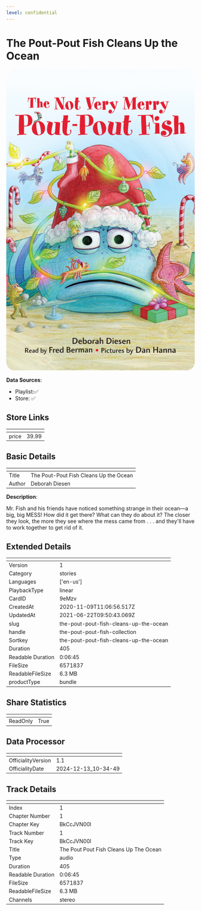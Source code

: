 ```yaml
---
level: confidential
---
```

# The Pout-Pout Fish Cleans Up the Ocean

![card_[9eMzv].png](../../img/cards/card_[9eMzv].png)

**Data Sources**: 

- Playlist:✅
- Store: ✅


## Store Links

| <!-- --> | <!-- --> |
| - | - |
| price | 39.99 |


## Basic Details

| <!-- --> | <!-- --> |
| - | - |
| Title | The Pout-Pout Fish Cleans Up the Ocean |
| Author | Deborah Diesen |

**Description**:

Mr. Fish and his friends have noticed something strange in their ocean—a big, big MESS! How did it get there? What can they do about it? The closer they look, the more they see where the mess came from . . . and they'll have to work together to get rid of it.


## Extended Details

| <!-- --> | <!-- --> |
| - | - |
| Version | 1 |
| Category | stories |
| Languages | ['en-us'] |
| PlaybackType | linear |
| CardID | 9eMzv |
| CreatedAt | 2020-11-09T11:06:56.517Z |
| UpdatedAt | 2021-06-22T09:50:43.069Z |
| slug | the-pout-pout-fish-cleans-up-the-ocean |
| handle | the-pout-pout-fish-collection |
| Sortkey | the-pout-pout-fish-cleans-up-the-ocean |
| Duration | 405 |
| Readable Duration | 0:06:45 |
| FileSize | 6571837 |
| ReadableFileSize | 6.3 MB |
| productType | bundle |


## Share Statistics

| <!-- --> | <!-- --> |
| - | - |
| ReadOnly | True |


## Data Processor

| <!-- --> | <!-- --> |
| - | - |
| OfficialityVersion | 1.1
| OfficialityDate | 2024-12-13_10-34-49


## Track Details

| <!-- --> | <!-- --> |
| - | - |
| Index | 1 |
| Chapter Number | 1 |
| Chapter Key | BkCcJVN00l |
| Track Number | 1 |
| Track Key | BkCcJVN00l |
| Title | The Pout Pout Fish Cleans Up The Ocean |
| Type | audio |
| Duration | 405 |
| Readable Duration | 0:06:45 |
| FileSize | 6571837 |
| ReadableFileSize | 6.3 MB |
| Channels | stereo |

